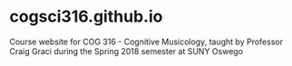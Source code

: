 # cogsci316.github.io

Course website for COG 316 - Cognitive Musicology, taught by Professor Craig Graci during the Spring 2018 semester at SUNY Oswego